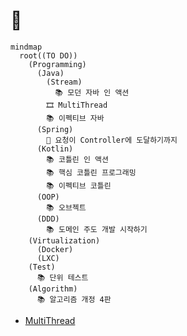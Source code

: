 # 👣

```mermaid
mindmap
  root((TO DO))
    (Programming)
      (Java)
        (Stream)
          📚 모던 자바 인 액션
        🎞️ MultiThread
        📚 이펙티브 자바
      (Spring)
        📝 요청이 Controller에 도달하기까지 
      (Kotlin)
        📚 코틀린 인 액션
        📚 핵심 코틀린 프로그래밍
        📚 이펙티브 코틀린
      (OOP)
        📚 오브젝트
      (DDD)
        📚 도메인 주도 개발 시작하기
    (Virtualization)
      (Docker)
      (LXC)
    (Test)
      📚 단위 테스트
    (Algorithm)
      📚 알고리즘 개정 4판
```

- [MultiThread](https://www.udemy.com/course/java-multi-threading/?utm_medium=udemyads&utm_source=wj-facebook&utm_campaign=bat_conversion_individual&utm_content=all_detargeting_dev_etc02&utm_term=da_multithread_hours_1080x1080_230711&fbclid=IwAR0Ga0wLG2ciRk2-1evGHWhHy7oAnDFSTevcPYRz4X9DCyeGJJS4dqO3Kt4#instructor-1)
